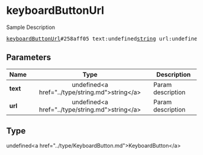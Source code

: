 # keyboardButtonUrl

Sample Description

<pre>
<a href="../constructor/keyboardButtonUrl.md">keyboardButtonUrl</a>#258aff05 text:undefined<a href="../type/string.md">string</a> url:undefined<a href="../type/string.md">string</a> = undefined<a href="../type/KeyboardButton.md">KeyboardButton</a>;
</pre>

## Parameters

| Name | Type | Description |
|------|:----:|-------------|
| **text** | undefined&lt;a href=&#34;../type/string.md&#34;&gt;string&lt;/a&gt; | Param description |
| **url** | undefined&lt;a href=&#34;../type/string.md&#34;&gt;string&lt;/a&gt; | Param description |

## Type

undefined&lt;a href=&#34;../type/KeyboardButton.md&#34;&gt;KeyboardButton&lt;/a&gt;

